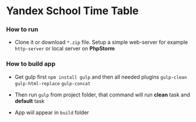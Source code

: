 # Yandex School Time Table 
### How to run
* Clone it or download `*.zip` file. Setup a simple web-server for example `http-server`
or local server on **PhpStorm**
### How to build app

* Get gulp first  `npm install gulp`
and then all needed plugins
`gulp-clean`
`gulp-html-replace`
`gulp-concat`

* Then run `gulp` from project folder, that command will run **clean** task and **default** task
* App wiil appear in `build` folder